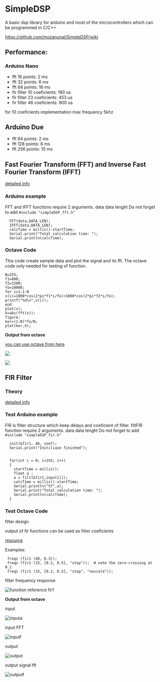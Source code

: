 # SimpleDSP
A basic dsp library for arduino and most of the microcontrollers which can be programmed in C/C++

https://github.com/mozanunal/SimpleDSP/wiki

## Performance:

### Arduino Nano
* fft 16 points: 2 ms
* fft 32 points: 6 ms
* fft 64 points: 16 ms
* fir filter 10 coeficients: 190 us
* fir filter 23 coeficients: 453 us
* fir filter 46 coeficients: 900 us

for 10 coeficients implementation max frequency 5khz

## Arduino Due
* fft 64 points: 2 ms
* fft 128 points: 6 ms
* fft 256 points: 10 ms

## Fast Fourier Transform (FFT) and Inverse Fast Fourier Transform (IFFT)

[detailed info](https://en.m.wikipedia.org/wiki/Fast_Fourier_transform)

### Arduino example
FFT and IFFT functions require 2 arguments.
data 
data lenght
Do not forget to add `#include "simpleDSP_fft.h"`


```
  FFT(data,DATA_LEN);
  IFFT(data,DATA_LEN);
  calcTime = millis()-startTime;
  Serial.print("Total calculation time: ");
  Serial.println(calcTime);
```

### Octave Code

This code create sample data and plot the signal and its fft. The octave code only needed for testing of function.

```
N=255;
f1=800;
f2=3200;
fo=10000;
for i=1:1:N
x(i)=1000*cos(2*pi*f1*i/fo)+1000*cos(2*pi*f2*i/fo);
printf("%d\n",x(i));
end
plot(x);
X=abs(fft(x));
figure;
kor=(1:N)*fo/N;
plot(kor,X);
```

**Output from octave**

[you can use octave from here](octave-online.net)

![](https://cloud.githubusercontent.com/assets/13440502/22308863/70d2aedc-e351-11e6-9b87-6cf39dec3709.png)

![](https://cloud.githubusercontent.com/assets/13440502/22308869/766d3c5e-e351-11e6-9408-f63909479cdd.png)

## FIR Filter

### Theory

[detailed info](https://en.wikipedia.org/wiki/Finite_impulse_response)

### Test Arduino example
FIR is filter structure which keep delays and coeficient of filter. filtFIR function require 2 arguments.
data 
data lenght
Do not forget to add `#include "simpleDSP_fir.h"`


```
  init(&fir1, 46, coef);
  Serial.print("Initiliaze finished");
  

  for(int i = 0; i<255; i++)
  {
    startTime = millis();
    float a ;
    a = filt(&fir1,input[i]); 
    calcTime = millis()-startTime;
    Serial.println("%f",a);
    Serial.print("Total calculation time: ");
    Serial.println(calcTime);
  }
```
### Test Octave Code

filter design

output of fir functions can be used as filter coeficients

[resource](https://octave.sourceforge.io/signal/function/fir1.html)

Examples:

```
 freqz (fir1 (40, 0.3));
 freqz (fir1 (15, [0.2, 0.5], "stop"));  # note the zero-crossing at 0.1
 freqz (fir1 (15, [0.2, 0.5], "stop", "noscale"));
```
filter frequency response

![function reference fir1](https://cloud.githubusercontent.com/assets/13440502/22388029/20f5a6fc-e4e7-11e6-99ed-885fe116be1d.png)


**Output from octave**

input

![inputa](https://cloud.githubusercontent.com/assets/13440502/22374756/305a1d4e-e4b0-11e6-821a-9213b4f8a136.png)

input FFT

![inputf](https://cloud.githubusercontent.com/assets/13440502/22374762/3abf9eee-e4b0-11e6-8e26-c0758e6c13a3.png)

output 

![output](https://cloud.githubusercontent.com/assets/13440502/22374514/24a63a88-e4af-11e6-8bd8-b7fa703bd459.png)

output signal fft

![outputf](https://cloud.githubusercontent.com/assets/13440502/22374645/b0cbd266-e4af-11e6-9266-32aafec12986.png)



